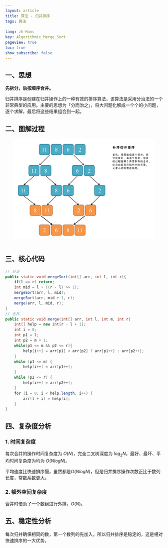 ```yaml
---
layout: article
title: 算法 - 归并排序
tags: 算法

lang: zh-Hans
key: Algorithmic_Merge_Sort
pageview: true
toc: true
show_subscribe: false
---
```


## 一、思想

**先拆分，后按顺序合并。**

归并排序是创建在归并操作上的一种有效的排序算法，该算法是采用分治法的一个非常典型的应用。主要的思想为「分而治之」，将大问题化解成一个个的小问题，逐个求解，最后将这些结果组合到一起。

## 二、图解过程

<div align="center">  <img src="/img/algorithmic_merge_sort.png" width="90%"/> </div><br>

## 三、核心代码

```java
// 分治
public static void mergeSort(int[] arr, int l, int r){
    if(l == r) return;
    int mid = l + ((r - l) >> 1);
    mergeSort(arr, l, mid);
    mergeSort(arr, mid + 1, r);
    merge(arr, l, mid, r);
}
// 合并
public static void merge(int[] arr, int l, int m, int r{
    int[] help = new int[r - l + 1];
    int i = 0;
    int p1 = l;
    int p2 = m + 1;
    while(p1 <= m && p2 <= r){
        help[i++] = arr[p1] < arr[p2] ? arr[p1++] : arr[p2++];
    }
    while (p1 <= m) {
        help[i++] = arr[p1++];
    }
    while (p2 <= r) {
        help[i++] = arr[p2++];
    }
    for (i = 0; i < help.length; i++) {
        arr[l + i] = help[i];
    }
}
```

## 四、复杂度分析

### 1. 时间复杂度

每次合并的操作时间复杂度为 $O(N)$，完全二叉树深度为 $log_2N$。最好、最坏、平均时间复杂度为均为 $O(NlogN)$。

平均速度比快速排序慢，虽然都是$O(NlogN)$，但是归并排序操作次数正比于数列长度，常数系数更大。

### 2. 额外空间复杂度

合并时借助了一个数组进行外排，$O(N)$。

## 五、稳定性分析

每次归并确保相同的数，第一个数列的先加入，所以归并排序是稳定的，这是相对快速排序的一大优势。


